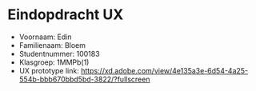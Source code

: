 # Eindopdracht UX

- Voornaam: Edin
- Familienaam: Bloem
- Studentnummer: 100183
- Klasgroep: 1MMPb(1)
- UX prototype link: https://xd.adobe.com/view/4e135a3e-6d54-4a25-554b-bbb670bbd5bd-3822/?fullscreen